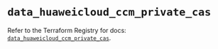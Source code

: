 # `data_huaweicloud_ccm_private_cas`

Refer to the Terraform Registry for docs: [`data_huaweicloud_ccm_private_cas`](https://registry.terraform.io/providers/huaweicloud/huaweicloud/1.71.1/docs/data-sources/ccm_private_cas).
